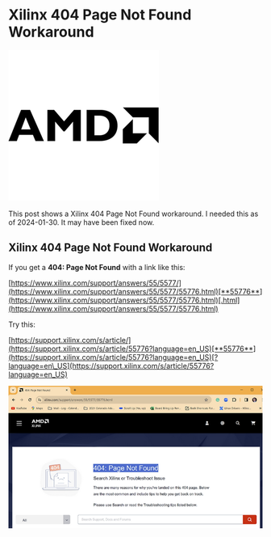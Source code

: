 # Xilinx 404 Page Not Found Workaround

![amd_logo](amd_logo.png)

This post shows a Xilinx 404 Page Not Found workaround. I needed this as of 2024-01-30. It may have been fixed now.

## Xilinx 404 Page Not Found Workaround

If you get a **404: Page Not Found** with a link like this:

[https://www.xilinx.com/support/answers/55/5577/](https://www.xilinx.com/support/answers/55/5577/55776.html)[**55776**](https://www.xilinx.com/support/answers/55/5577/55776.html)[.html](https://www.xilinx.com/support/answers/55/5577/55776.html)

Try this:

[https://support.xilinx.com/s/article/](https://support.xilinx.com/s/article/55776?language=en_US)[**55776**](https://support.xilinx.com/s/article/55776?language=en_US)[?language=en\_US](https://support.xilinx.com/s/article/55776?language=en_US)

![404_web_page](404_web_page.png)
